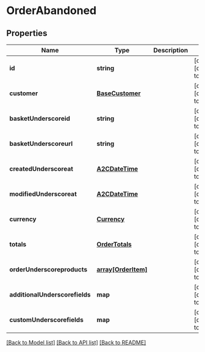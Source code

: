 # OrderAbandoned

## Properties
Name | Type | Description | Notes
------------ | ------------- | ------------- | -------------
**id** | **string** |  | [optional] [default to null]
**customer** | [**BaseCustomer**](BaseCustomer.md) |  | [optional] [default to null]
**basketUnderscoreid** | **string** |  | [optional] [default to null]
**basketUnderscoreurl** | **string** |  | [optional] [default to null]
**createdUnderscoreat** | [**A2CDateTime**](A2CDateTime.md) |  | [optional] [default to null]
**modifiedUnderscoreat** | [**A2CDateTime**](A2CDateTime.md) |  | [optional] [default to null]
**currency** | [**Currency**](Currency.md) |  | [optional] [default to null]
**totals** | [**OrderTotals**](OrderTotals.md) |  | [optional] [default to null]
**orderUnderscoreproducts** | [**array[OrderItem]**](OrderItem.md) |  | [optional] [default to null]
**additionalUnderscorefields** | **map** |  | [optional] [default to null]
**customUnderscorefields** | **map** |  | [optional] [default to null]

[[Back to Model list]](../README.md#documentation-for-models) [[Back to API list]](../README.md#documentation-for-api-endpoints) [[Back to README]](../README.md)


